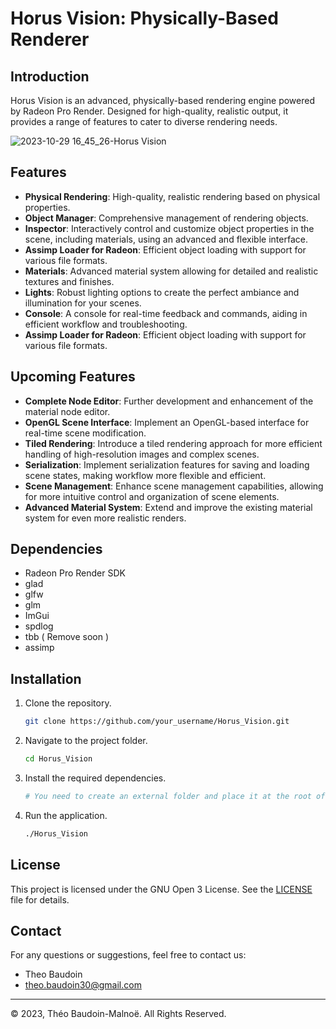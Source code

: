 # Horus Vision: Physically-Based Renderer

## Introduction

Horus Vision is an advanced, physically-based rendering engine powered by Radeon Pro Render. Designed for high-quality, realistic output, it provides a range of features to cater to diverse rendering needs.

![2023-10-29 16_45_26-Horus Vision](https://github.com/TheoBaudoinLighting/Horus-Vision/assets/30130580/c1129e46-2af2-4058-b4a3-cd8c073a05af)

## Features

- **Physical Rendering**: High-quality, realistic rendering based on physical properties.
- **Object Manager**: Comprehensive management of rendering objects.
- **Inspector**: Interactively control and customize object properties in the scene, including materials, using an advanced and flexible interface.
- **Assimp Loader for Radeon**: Efficient object loading with support for various file formats.
- **Materials**: Advanced material system allowing for detailed and realistic textures and finishes.
- **Lights**: Robust lighting options to create the perfect ambiance and illumination for your scenes.
- **Console**: A console for real-time feedback and commands, aiding in efficient workflow and troubleshooting.
- **Assimp Loader for Radeon**: Efficient object loading with support for various file formats.


## Upcoming Features

- **Complete Node Editor**: Further development and enhancement of the material node editor.
- **OpenGL Scene Interface**: Implement an OpenGL-based interface for real-time scene modification.
- **Tiled Rendering**: Introduce a tiled rendering approach for more efficient handling of high-resolution images and complex scenes.
- **Serialization**: Implement serialization features for saving and loading scene states, making workflow more flexible and efficient.
- **Scene Management**: Enhance scene management capabilities, allowing for more intuitive control and organization of scene elements.
- **Advanced Material System**: Extend and improve the existing material system for even more realistic renders.

## Dependencies

- Radeon Pro Render SDK
- glad
- glfw
- glm
- ImGui
- spdlog
- tbb ( Remove soon )
- assimp

## Installation

1. Clone the repository.
    ```bash
    git clone https://github.com/your_username/Horus_Vision.git
    ```
2. Navigate to the project folder.
    ```bash
    cd Horus_Vision
    ```
3. Install the required dependencies.
    ```bash
    # You need to create an external folder and place it at the root of the project with your dependencies inside
    ```
4. Run the application.
    ```bash
    ./Horus_Vision
    ```

## License

This project is licensed under the GNU Open 3 License. See the [LICENSE](LICENSE) file for details.

## Contact

For any questions or suggestions, feel free to contact us:

- Theo Baudoin
- theo.baudoin30@gmail.com

---

© 2023, Théo Baudoin-Malnoë. All Rights Reserved.
